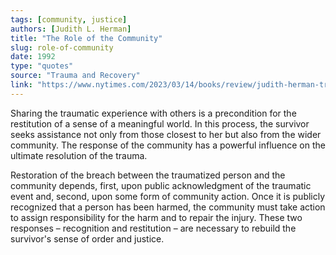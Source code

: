 ```yaml
---
tags: [community, justice]
authors: [Judith L. Herman]
title: "The Role of the Community"
slug: role-of-community
date: 1992
type: "quotes"
source: "Trauma and Recovery"
link: "https://www.nytimes.com/2023/03/14/books/review/judith-herman-truth-repair.html"
---
```


Sharing the traumatic experience with others is a precondition for the restitution of a sense of a meaningful world. In this process, the survivor seeks assistance not only from those closest to her but also from the wider community. The response of the community has a powerful influence on the ultimate resolution of the trauma. 

Restoration of the breach between the traumatized person and the community depends, first, upon public acknowledgment of the traumatic event and, second, upon some form of community action. Once it is publicly recognized that a person has been harmed, the community must take action to assign responsibility for the harm and to repair the injury. These two responses – recognition and restitution – are necessary to rebuild the survivor's sense of order and justice.